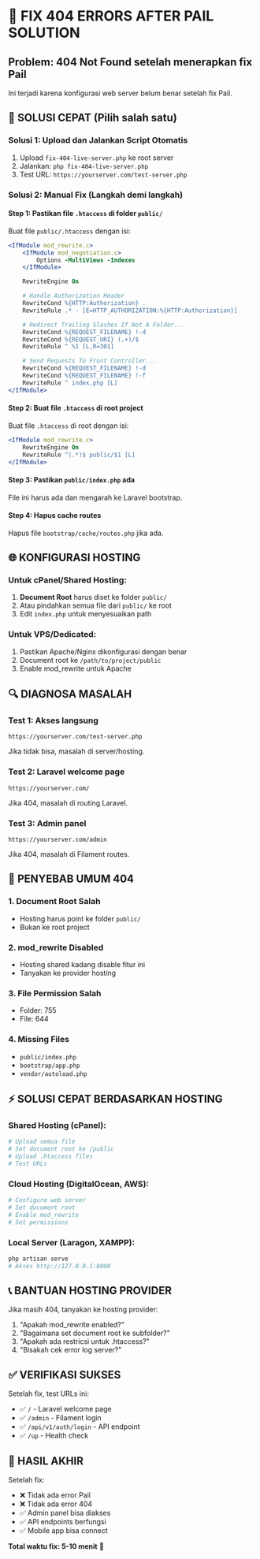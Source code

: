 # 🚨 FIX 404 ERRORS AFTER PAIL SOLUTION

## Problem: 404 Not Found setelah menerapkan fix Pail

Ini terjadi karena konfigurasi web server belum benar setelah fix Pail.

## 🔧 SOLUSI CEPAT (Pilih salah satu)

### Solusi 1: Upload dan Jalankan Script Otomatis
1. Upload `fix-404-live-server.php` ke root server
2. Jalankan: `php fix-404-live-server.php`
3. Test URL: `https://yourserver.com/test-server.php`

### Solusi 2: Manual Fix (Langkah demi langkah)

#### Step 1: Pastikan file `.htaccess` di folder `public/`
Buat file `public/.htaccess` dengan isi:
```apache
<IfModule mod_rewrite.c>
    <IfModule mod_negotiation.c>
        Options -MultiViews -Indexes
    </IfModule>

    RewriteEngine On

    # Handle Authorization Header
    RewriteCond %{HTTP:Authorization} .
    RewriteRule .* - [E=HTTP_AUTHORIZATION:%{HTTP:Authorization}]

    # Redirect Trailing Slashes If Not A Folder...
    RewriteCond %{REQUEST_FILENAME} !-d
    RewriteCond %{REQUEST_URI} (.+)/$
    RewriteRule ^ %1 [L,R=301]

    # Send Requests To Front Controller...
    RewriteCond %{REQUEST_FILENAME} !-d
    RewriteCond %{REQUEST_FILENAME} !-f
    RewriteRule ^ index.php [L]
</IfModule>
```

#### Step 2: Buat file `.htaccess` di root project
Buat file `.htaccess` di root dengan isi:
```apache
<IfModule mod_rewrite.c>
    RewriteEngine On
    RewriteRule ^(.*)$ public/$1 [L]
</IfModule>
```

#### Step 3: Pastikan `public/index.php` ada
File ini harus ada dan mengarah ke Laravel bootstrap.

#### Step 4: Hapus cache routes
Hapus file `bootstrap/cache/routes.php` jika ada.

## 🌐 KONFIGURASI HOSTING

### Untuk cPanel/Shared Hosting:
1. **Document Root** harus diset ke folder `public/`
2. Atau pindahkan semua file dari `public/` ke root
3. Edit `index.php` untuk menyesuaikan path

### Untuk VPS/Dedicated:
1. Pastikan Apache/Nginx dikonfigurasi dengan benar
2. Document root ke `/path/to/project/public`
3. Enable mod_rewrite untuk Apache

## 🔍 DIAGNOSA MASALAH

### Test 1: Akses langsung
```
https://yourserver.com/test-server.php
```
Jika tidak bisa, masalah di server/hosting.

### Test 2: Laravel welcome page
```
https://yourserver.com/
```
Jika 404, masalah di routing Laravel.

### Test 3: Admin panel
```
https://yourserver.com/admin
```
Jika 404, masalah di Filament routes.

## 🚨 PENYEBAB UMUM 404

### 1. Document Root Salah
- Hosting harus point ke folder `public/`
- Bukan ke root project

### 2. mod_rewrite Disabled
- Hosting shared kadang disable fitur ini
- Tanyakan ke provider hosting

### 3. File Permission Salah
- Folder: 755
- File: 644

### 4. Missing Files
- `public/index.php`
- `bootstrap/app.php`
- `vendor/autoload.php`

## ⚡ SOLUSI CEPAT BERDASARKAN HOSTING

### Shared Hosting (cPanel):
```bash
# Upload semua file
# Set document root ke /public
# Upload .htaccess files
# Test URLs
```

### Cloud Hosting (DigitalOcean, AWS):
```bash
# Configure web server
# Set document root
# Enable mod_rewrite
# Set permissions
```

### Local Server (Laragon, XAMPP):
```bash
php artisan serve
# Akses http://127.0.0.1:8000
```

## 📞 BANTUAN HOSTING PROVIDER

Jika masih 404, tanyakan ke hosting provider:
1. "Apakah mod_rewrite enabled?"
2. "Bagaimana set document root ke subfolder?"
3. "Apakah ada restricsi untuk .htaccess?"
4. "Bisakah cek error log server?"

## ✅ VERIFIKASI SUKSES

Setelah fix, test URLs ini:
- ✅ `/` - Laravel welcome page
- ✅ `/admin` - Filament login
- ✅ `/api/v1/auth/login` - API endpoint
- ✅ `/up` - Health check

## 🎯 HASIL AKHIR

Setelah fix:
- ❌ Tidak ada error Pail
- ❌ Tidak ada error 404
- ✅ Admin panel bisa diakses
- ✅ API endpoints berfungsi
- ✅ Mobile app bisa connect

**Total waktu fix: 5-10 menit** 🚀
